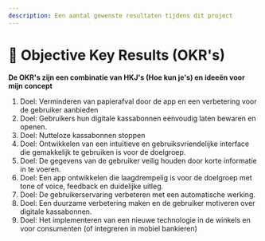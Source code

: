 ```yaml
---
description: Een aantal gewenste resultaten tijdens dit project
---
```


# 🌳 Objective Key Results (OKR's)

**De OKR's zijn een combinatie van HKJ's (Hoe kun je's) en ideeën voor mijn concept** &#x20;

1. Doel: Verminderen van papierafval door de app en een verbetering voor de gebruiker aanbieden
2. Doel: Gebruikers hun digitale kassabonnen eenvoudig laten bewaren en openen.
3. Doel: Nutteloze kassabonnen stoppen
4. Doel: Ontwikkelen van een intuïtieve en gebruiksvriendelijke interface die gemakkelijk te gebruiken is voor de doelgroep.
5. Doel: De gegevens van de gebruiker veilig houden door korte informatie in te voeren.
6. Doel: Een app ontwikkelen die laagdrempelig is voor de doelgroep met tone of voice, feedback en duidelijke uitleg.
7. Doel: De gebruikerservaring verbeteren met een automatische werking.
8. Doel: Een duurzame verbetering maken en de gebruiker motiveren over digitale kassabonnen.
9.  Doel: Het implementeren van een nieuwe technologie in de winkels en voor consumenten (of integreren in mobiel bankieren)

